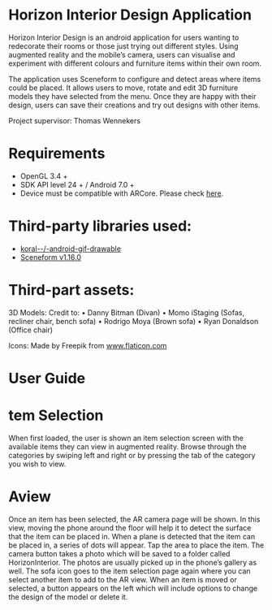 # Horizon Interior Design Application
Horizon Interior Design is an android application for users wanting to redecorate their rooms or those just trying out different styles. Using augmented reality and the mobile’s camera, users can visualise and experiment with different colours and furniture items within their own room. 

The application uses Sceneform to configure and detect areas where items could be placed. It allows users to move, rotate and edit 3D furniture models they have selected from the menu. Once they are happy with their design, users can save their creations and try out designs with other items.

Project supervisor: Thomas Wennekers

# Requirements
  - OpenGL 3.4 +
  - SDK API level 24 + / Android 7.0 +
  - Device must be compatible with ARCore. Please check [here](https://developers.google.com/ar/devices).
  
# Third-party libraries used:
- [koral--/-android-gif-drawable](https://github.com/koral--/android-gif-drawable)
- [Sceneform v1.16.0](https://github.com/ThomasGorisse/sceneform-android-sdk) 


# Third-part assets:
3D Models:
Credit to:
•	Danny Bitman (Divan)
•	Momo iStaging (Sofas, recliner chair, bench sofa)
•	Rodrigo Moya (Brown sofa)
•	Ryan Donaldson (Office chair)

Icons:
Made by Freepik from www.flaticon.com


# User Guide
# tem Selection
When first loaded, the user is shown an item selection screen with the available items they can view in augmented reality.
Browse through the categories by swiping left and right or by pressing the tab of the category you wish to view.

# Aview
Once an item has been selected, the AR camera page will be shown. 
In this view, moving the phone around the floor will help it to detect the surface that the item can be placed in.
When a plane is detected that the item can be placed in, a series of dots will appear. Tap the area to place the item.
The camera button takes a photo which will be saved to a folder called HorizonInterior. The photos are usually picked up in the phone’s gallery as well.
The sofa icon goes to the item selection page again where you can select another item to add to the AR view.
When an item is moved or selected, a button appears on the left which will include options to change the design of the model or delete it.

